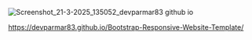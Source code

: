 ![Screenshot_21-3-2025_135052_devparmar83 github io](https://github.com/user-attachments/assets/e624bc72-31c6-4bfc-8adc-6166746292eb)

https://devparmar83.github.io/Bootstrap-Responsive-Website-Template/
